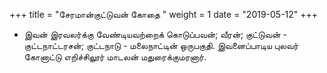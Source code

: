﻿+++
title = "சேரமான்குட்டுவன் கோதை  "
weight = 1
date = "2019-05-12"
+++


-  இவன் இரவலர்க்கு வேண்டியவற்றைக் கொடுப்பவன்; வீரன்; குட்டுவன் - குட்டநாட்டரசன்; குட்டநாடு - மலைநாட்டின் ஒருபகுதி. இவனைப்பாடிய புலவர் கோனாட்டு எறிச்சிலூர் மாடலன் மதுரைக்குமரனார். 
  
